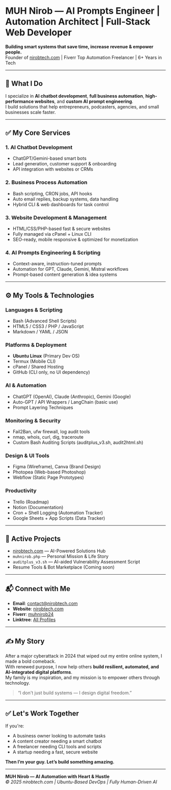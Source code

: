 # MUH Nirob — AI Prompts Engineer | Automation Architect | Full-Stack Web Developer

**Building smart systems that save time, increase revenue & empower people.**  
Founder of [nirobtech.com](https://nirobtech.com) | Fiverr Top Automation Freelancer | 6+ Years in Tech

---

## 🚀 What I Do

I specialize in **AI chatbot development**, **full business automation**, **high-performance websites**, and **custom AI prompt engineering**.  
I build solutions that help entrepreneurs, podcasters, agencies, and small businesses scale faster.

---

## ✅ My Core Services

### 1. **AI Chatbot Development**
- ChatGPT/Gemini-based smart bots
- Lead generation, customer support & onboarding
- API integration with websites or CRMs

### 2. **Business Process Automation**
- Bash scripting, CRON jobs, API hooks
- Auto email replies, backup systems, data handling
- Hybrid CLI & web dashboards for task control

### 3. **Website Development & Management**
- HTML/CSS/PHP-based fast & secure websites
- Fully managed via cPanel + Linux CLI
- SEO-ready, mobile responsive & optimized for monetization

### 4. **AI Prompts Engineering & Scripting**
- Context-aware, instruction-tuned prompts
- Automation for GPT, Claude, Gemini, Mistral workflows
- Prompt-based content generation & idea systems

---

## ⚙️ My Tools & Technologies

### **Languages & Scripting**
- Bash (Advanced Shell Scripts)
- HTML5 / CSS3 / PHP / JavaScript
- Markdown / YAML / JSON

### **Platforms & Deployment**
- **Ubuntu Linux** (Primary Dev OS)
- Termux (Mobile CLI)
- cPanel / Shared Hosting
- GitHub (CLI only, no UI dependency)

### **AI & Automation**
- ChatGPT (OpenAI), Claude (Anthropic), Gemini (Google)
- Auto-GPT / API Wrappers / LangChain (basic use)
- Prompt Layering Techniques

### **Monitoring & Security**
- Fail2Ban, ufw firewall, log audit tools
- nmap, whois, curl, dig, traceroute
- Custom Bash Auditing Scripts (auditplus_v3.sh, audit2html.sh)

### **Design & UI Tools**
- Figma (Wireframe), Canva (Brand Design)
- Photopea (Web-based Photoshop)
- Webflow (Static Page Prototypes)

### **Productivity**
- Trello (Roadmap)
- Notion (Documentation)
- Cron + Shell Logging (Automation Tracker)
- Google Sheets + App Scripts (Data Tracker)

---

## 📌 Active Projects

- [nirobtech.com](https://nirobtech.com) — AI-Powered Solutions Hub
- `muhnirob.php` — Personal Mission & Life Story
- `auditplus_v3.sh` — AI-aided Vulnerability Assessment Script
- Resume Tools & Bot Marketplace (Coming soon)

---

## 📬 Connect with Me

- **Email**: contact@nirobtech.com
- **Website**: [nirobtech.com](https://nirobtech.com)
- **Fiverr**: [muhnirob24](https://fiverr.com/muhnirob24)
- **Linktree**: [All Profiles](https://linktr.ee/muhnirob24)

---

## ✍️ My Story

After a major cyberattack in 2024 that wiped out my entire online system, I made a bold comeback.  
With renewed purpose, I now help others **build resilient, automated, and AI-integrated digital platforms**.  
My family is my inspiration, and my mission is to empower others through technology.

> “I don't just build systems — I design digital freedom.”

---

## ✅ Let's Work Together

If you're:
- A business owner looking to automate tasks
- A content creator needing a smart chatbot
- A freelancer needing CLI tools and scripts
- A startup needing a fast, secure website

**Then I’m your guy. Let’s build something amazing.**

---

**MUH Nirob — AI Automation with Heart & Hustle**  
_© 2025 nirobtech.com | Ubuntu-Based DevOps | Fully Human-Driven AI_
